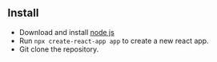 ## Install
- Download and install [node js](https://nodejs.org/en/download/)
- Run `npx create-react-app app` to create a new react app.
- Git clone the repository.
